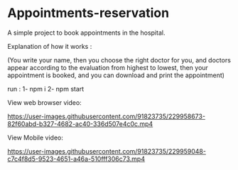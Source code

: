 # Appointments-reservation
A simple project to book appointments in the hospital.

Explanation of how it works :

(You write your name, then you choose the right doctor for you, and doctors appear according to the evaluation from highest to lowest, 
then your appointment is booked, and you can download and print the appointment)

run :
1- npm i
2- npm start

View web browser video:


https://user-images.githubusercontent.com/91823735/229958673-82f60abd-b327-4682-ac40-336d507e4c0c.mp4



View Mobile video:


https://user-images.githubusercontent.com/91823735/229959048-c7c4f8d5-9523-4651-a46a-510fff306c73.mp4
